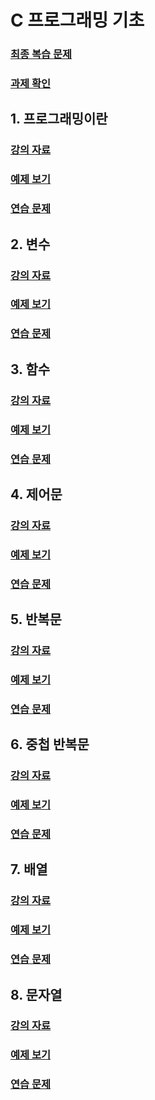 # C 프로그래밍 기초  

### [최종 복습 문제](fulltest/README.md)

### [과제 확인](homework/README.md)


## 1. 프로그래밍이란    
### [강의 자료](01_Programming/README.md) 
### [예제 보기](01_Programming/ex)
### [연습 문제](01_Programming/test/README.md)

##  2. 변수   
### [강의 자료](02_Variable/README.md) 
### [예제 보기](02_Variable/ex)
### [연습 문제](02_Variable/test/README.md)

##  3. 함수   
### [강의 자료](03_Function/README.md) 
### [예제 보기](03_Function/ex)
### [연습 문제](03_Function/test/README.md) 

##  4. 제어문  
### [강의 자료](04_Condition/README.md) 
### [예제 보기](04_Condition/ex)
### [연습 문제](04_Condition/test/README.md)  

##  5. 반복문  
### [강의 자료](05_Loop/README.md) 
### [예제 보기](05_Loop/ex)
### [연습 문제](05_Loop/test/README.md)  


##  6. 중첩 반복문
### [강의 자료](06_NestedLoop/README.md) 
### [예제 보기](06_NestedLoop/ex)
### [연습 문제](06_NestedLoop/test/README.md)  

##  7. 배열
### [강의 자료](07_Array/README.md) 
### [예제 보기](07_Array/ex)
### [연습 문제](07_Array/test/README.md)  

##  8. 문자열
### [강의 자료](08_String/README.md) 
### [예제 보기](08_String/ex)
### [연습 문제](08_String/test/README.md)  

